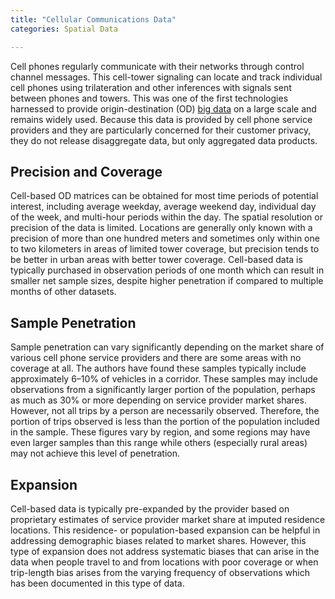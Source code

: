```yaml
---
title: "Cellular Communications Data"
categories: Spatial Data

---
```


Cell phones regularly communicate with their networks through control channel messages. This cell-tower signaling can locate and track individual cell phones using trilateration and other inferences with signals sent between phones and towers. This was one of the first technologies harnessed to provide origin-destination (OD) [big data](Big_Data) on a large scale and remains widely used. Because this data is provided by cell phone service providers and they are particularly concerned for their customer privacy, they do not release disaggregate data, but only aggregated data products.

## Precision and Coverage

Cell-based OD matrices can be obtained for most time periods of potential interest, including average weekday, average weekend day, individual day of the week, and multi-hour periods within the day. The spatial resolution or precision of the data is limited. Locations are generally only known with a precision of more than one hundred meters and sometimes only within one to two kilometers in areas of limited tower coverage, but precision tends to be better in urban areas with better tower coverage. Cell-based data is typically purchased in observation periods of one month which can result in smaller net sample sizes, despite higher penetration if compared to multiple months of other datasets.

## Sample Penetration

Sample penetration can vary significantly depending on the market share of various cell phone service providers and there are some areas with no coverage at all. The authors have found these samples typically include approximately 6–10% of vehicles in a corridor. These samples may include observations from a significantly larger portion of the population, perhaps as much as 30% or more depending on service provider market shares. However, not all trips by a person are necessarily observed. Therefore, the portion of trips observed is less than the portion of the population included in the sample. These figures vary by region, and some regions may have even larger samples than this range while others (especially rural areas) may not achieve this level of penetration.

## Expansion

Cell-based data is typically pre-expanded by the provider based on proprietary estimates of service provider market share at imputed residence locations. This residence- or population-based expansion can be helpful in addressing demographic biases related to market shares. However, this type of expansion does not address systematic biases that can arise in the data when people travel to and from locations with poor coverage or when trip-length bias arises from the varying frequency of observations which has been documented in this type of data.

